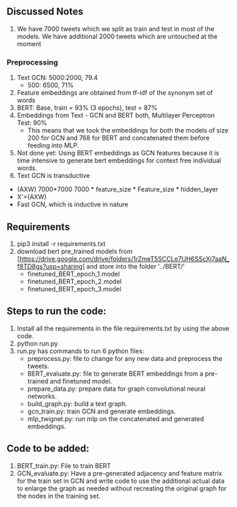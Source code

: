 ## Discussed Notes
1. We have 7000 tweets which we split as train and test in most of the models. We have additional 2000 tweets which are untouched at the moment
### Preprocessing
1. Text GCN: 5000:2000, 79.4 
	- 500: 6500, 71% 
2. Feature embeddings are obtained from tf-idf of the synonym set of words
3. BERT: Base, train = 93% (3 epochs), test = 87%
4. Embeddings from Text - GCN and BERT both, Multilayer Perceptron Test: 90%
	- This means that we took the embeddings for both the models of size 200 for GCN and 768 for BERT and concatenated them before feeding into MLP.
5. Not done yet: Using BERT embeddings as GCN features because it is time intensive to generate bert embeddings for context free individual words.
6. Text GCN is transductive
 - (AXW) 7000*7000 7000 * feature_size * Feature_size * hidden_layer
 - X'=(AXW)
 - Fast GCN, which is inductive in nature

## Requirements
1. pip3 install -r requirements.txt
2. download bert pre_trained models from [https://drive.google.com/drive/folders/1rZmeT5SCCLe7UH6SScXj7aaN_f8TD8gs?usp=sharing] and store into the folder '../BERT/'
	- finetuned_BERT_epoch_1.model
	- finetuned_BERT_epoch_2.model
	- finetuned_BERT_epoch_3.model

## Steps to run the code:
1. Install all the requirements in the file requirements.txt by using the above code.
2. python run.py
3. run.py has commands to run 6 python files:
	- preprocess.py: file to change for any new data and preprocess the tweets.
	- BERT_evaluate.py: file to generate BERT embeddings from a pre-trained and finetuned model.
	- prepare_data.py: prepare data for graph convolutional neural networks.
	- build_graph.py: build a text graph.
	- gcn_train.py: train GCN and generate embeddings.
	- mlp_twignet.py: run mlp on the concatenated and generated embeddings.

## Code to be added:
1. BERT_train.py: File to train BERT
2. GCN_evaluate.py: Have a pre-generated adjacency and feature matrix for the train set in GCN and write code to use the additional actual data to enlarge the graph as needed without recreating the original graph for the nodes in the training set. 
	
